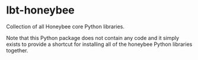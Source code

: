 # lbt-honeybee

Collection of all Honeybee core Python libraries.

Note that this Python package does not contain any code and it simply exists to
provide a shortcut for installing all of the honeybee Python libraries together.
